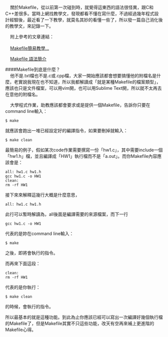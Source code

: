 
     關於Makefile，從以前第一次碰到時，就覺得這東西的語法很怪異，跟C和C++差很多。當時上網找教學文，發現都看不懂在寫什麼，不過經過幾年程式設計經驗後，最近看了一下教學，就莫名其妙的看懂一些了，所以發一篇自己消化後的教學文，來記錄一下。  
  
    附上參考的文章連結：  
    
    [Makefile簡易教學...][1]  
  
    [Makefile 語法簡介][2]  
  
####Makefile到底是什麼？  
    他不是.txt檔也不是.c或.cpp檔，大家一開始應該都會想要搞懂他的附檔名是什麼，老實說我現在也不知道，所以我都解讀成「就是某種Makefile的檔案類型」，應該也只是文件檔案，可以用vim開，也可以用Sublime Text開，所以就不太再去在意他的附檔名。  
  
    大學程式作業，助教應該都會要求或是提供一個Makefile，告訴你只要在command line輸入：  

	$ make
就應該會跑出一堆已經設定好的編譯指令，如果要刪掉就輸入：  

	$ make clean

最簡易的例子，假如某次code作業需要撰寫一份「hw1.c」，其中需要include一個「hw1.h」檔，並且編譯成「HW1」執行檔而不是「a.out」。而你Makefile內容應該會是：
	
	all: hw1.c hw1.h
	gcc hw1.c -o HW1
	clean:
	rm -rf HW1

接下來來解釋這幾行大概是什麼意思，
	
	all: hw1.c hw1.h
此行可以暫時解讀為，all後面是編譯需要的來源檔案，而下一行
	
	gcc hw1.c -o HW1

代表的是妳在command line輸入：  

	$ make

之後，即將會執行的指令。

而再來下面這段：  

	clean:
	rm -rf HW1

代表的是你執行：  

	$ make clean
	
的時候，會執行的指令。

所以最基本的就是這種功能。到此為止你應該已經可以寫出一次編譯好幾個執行檔的Makefile了，但是Makefile其實不只這些功能，改天有空再來補上更進階的Makefile心得。 

[1]: http://kevincrazy.pixnet.net/blog/post/29780477-makefile%E7%B0%A1%E6%98%93%E6%95%99%E5%AD%B8...
[2]: http://tetralet.luna.com.tw/?op=ViewArticle&articleId=185